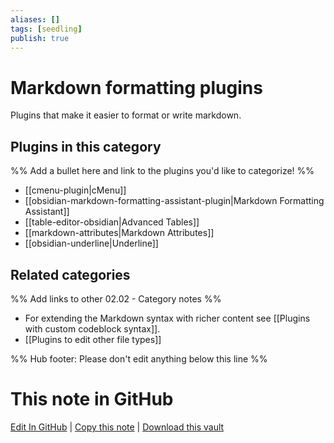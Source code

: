 ```yaml
---
aliases: []
tags: [seedling]
publish: true
---
```


# Markdown formatting plugins

Plugins that make it easier to format or write markdown.

## Plugins in this category

%% Add a bullet here and link to the plugins you'd like to categorize! %%

- [[cmenu-plugin|cMenu]]
- [[obsidian-markdown-formatting-assistant-plugin|Markdown Formatting Assistant]]
- [[table-editor-obsidian|Advanced Tables]]
- [[markdown-attributes|Markdown Attributes]]
- [[obsidian-underline|Underline]]

## Related categories

%% Add links to other 02.02 - Category notes %%

- For extending the Markdown syntax with richer content see [[Plugins with custom codeblock syntax]].
- [[Plugins to edit other file types]]

%% Hub footer: Please don't edit anything below this line %%

# This note in GitHub

<span class="git-footer">[Edit In GitHub](https://github.dev/obsidian-community/obsidian-hub/blob/main/02%20-%20Community%20Expansions/02.01%20Plugins%20by%20Category/Markdown%20formatting%20plugins.md "git-hub-edit-note") | [Copy this note](https://raw.githubusercontent.com/obsidian-community/obsidian-hub/main/02%20-%20Community%20Expansions/02.01%20Plugins%20by%20Category/Markdown%20formatting%20plugins.md "git-hub-copy-note") | [Download this vault](https://github.com/obsidian-community/obsidian-hub/archive/refs/heads/main.zip "git-hub-download-vault") </span>
